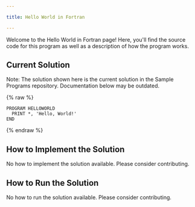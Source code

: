 ```yaml
---

title: Hello World in Fortran

---
```


Welcome to the Hello World in Fortran page! Here, you'll find the source code for this program as well as a description of how the program works.

## Current Solution

Note: The solution shown here is the current solution in the Sample Programs repository. Documentation below may be outdated.

{% raw %}

```Fortran
PROGRAM HELLOWORLD
  PRINT *, 'Hello, World!'
END

```

{% endraw %}

## How to Implement the Solution

No how to implement the solution available. Please consider contributing.

## How to Run the Solution

No how to run the solution available. Please consider contributing.